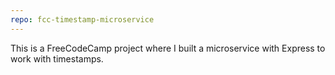 ```yaml
---
repo: fcc-timestamp-microservice
---
```

This is a FreeCodeCamp project where I built a microservice with Express to work with timestamps.
